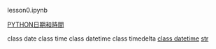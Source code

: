 lesson0.ipynb

[PYTHON日期和時間](https://docs.python.org/zh-tw/3/library/datetime.html#)

class date
class time
class datetime
class timedelta
[class datetime](https://docs.python.org/zh-tw/3/library/datetime.html#datetime-objects)
[str](https://docs.python.org/zh-tw/3/library/stdtypes.html#text-sequence-type-str)
[]()
[]()